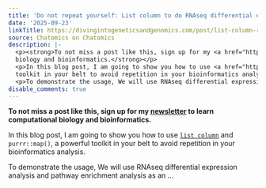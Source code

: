 ```yaml
---
title: 'Do not repeat yourself: List column to do RNAseq differential expression analysis'
date: '2025-09-23'
linkTitle: https://divingintogeneticsandgenomics.com/post/list-column-rnaseq/
source: Chatomics on Chatomics
description: |-
  <p><strong>To not miss a post like this, sign up for my <a href="https://divingintogeneticsandgenomics.ck.page/profile">newsletter</a> to learn computational
  biology and bioinformatics.</strong></p>
  <p>In this blog post, I am going to show you how to use <a href="https://jennybc.github.io/purrr-tutorial/ls13_list-columns.html"><code>list column</code></a> and <code>purrr::map()</code>, a powerful
  toolkit in your belt to avoid repetition in your bioinformatics analysis.</p>
  <p>To demonstrate the usage, We will use RNAseq differential expression analysis and pathway enrichment analysis as an ...
disable_comments: true
---
```

<p><strong>To not miss a post like this, sign up for my <a href="https://divingintogeneticsandgenomics.ck.page/profile">newsletter</a> to learn computational
biology and bioinformatics.</strong></p>
<p>In this blog post, I am going to show you how to use <a href="https://jennybc.github.io/purrr-tutorial/ls13_list-columns.html"><code>list column</code></a> and <code>purrr::map()</code>, a powerful
toolkit in your belt to avoid repetition in your bioinformatics analysis.</p>
<p>To demonstrate the usage, We will use RNAseq differential expression analysis and pathway enrichment analysis as an ...